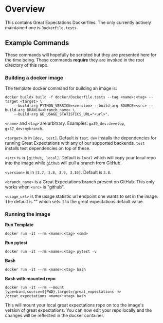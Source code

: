 # Overview

This contains Great Expectations Dockerfiles. The only currently actively maintained one is `Dockerfile.tests`.

## Example Commands

These commands will hopefully be scripted but they are presented here for the time being. These commands **require**
they are invoked in the root directory of this repo.

### Building a docker image

The template docker command for building an image is:
```
docker buildx build -f docker/Dockerfile.tests --tag <name>:<tag> --target <target> \
    --build-arg PYTHON_VERSION=<version> --build-arg SOURCE=<src> --build-arg BRANCH=<branch_name> \
    --build-arg GE_USAGE_STATISTICS_URL="<url>".
```

`<name>` and `<tag>` are arbitrary. Examples: `gx39_dev:develop`, `gx37_dev:mybranch`.

`<target>` is in `[dev, test]`. Default is `test`. `dev` installs the dependencies for running Great Expectations with
any of our supported backends. `test` installs test dependencies on top of these.

`<src>` is in `[github, local]`. Default is `local` which will copy your local repo into the image while `github` will
pull a branch from GitHub.

`<version>` is in `[3.7, 3.8, 3.9, 3.10]`. Default is `3.8`.

`<branch_name>` is a Great Expectations branch present on GitHub. This only works when `<src>` is "github".

`<usage_url>` is the usage statistic url endpoint one wants to set in the image. The default is "" which sets it
to the great expectations default value.

### Running the image

**Run Template**

`docker run -it --rm <name>:<tag> <cmd>`

**Run pytest**

`docker run -it --rm <name>:<tag> pytest -v`

**Bash**

`docker run -it --rm <name>:<tag> bash`

**Bash with mounted repo**

`docker run -it --rm --mount type=bind,source=${PWD},target=/great_expectations -w /great_expectations <name>:<tag> bash`

This will mount your local great expectations repo on top the image's version of great expectations.
You can now edit your repo locally and the changes will be reflected in the docker container.






```
